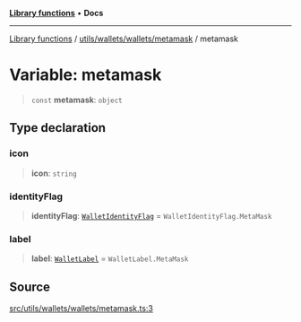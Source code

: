[**Library functions**](../../../../../README.md) • **Docs**

***

[Library functions](../../../../../modules.md) / [utils/wallets/wallets/metamask](../README.md) / metamask

# Variable: metamask

> `const` **metamask**: `object`

## Type declaration

### icon

> **icon**: `string`

### identityFlag

> **identityFlag**: [`WalletIdentityFlag`](../../../types/enumerations/WalletIdentityFlag.md) = `WalletIdentityFlag.MetaMask`

### label

> **label**: [`WalletLabel`](../../../types/enumerations/WalletLabel.md) = `WalletLabel.MetaMask`

## Source

[src/utils/wallets/wallets/metamask.ts:3](https://github.com/bgd-labs/fe-shared/blob/bcb81f075c57b42adfeb5f3e6c387d13f532f431/src/utils/wallets/wallets/metamask.ts#L3)
